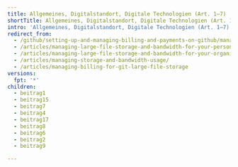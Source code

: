 ```yaml
---
title: Allgemeines, Digitalstandort, Digitale Technologien (Art. 1–7)
shortTitle: Allgemeines, Digitalstandort, Digitale Technologien (Art. 1–7)
intro: 'Allgemeines, Digitalstandort, Digitale Technologien (Art. 1–7)'
redirect_from:
  - /github/setting-up-and-managing-billing-and-payments-on-github/managing-billing-for-git-large-file-storage
  - /articles/managing-large-file-storage-and-bandwidth-for-your-personal-account/
  - /articles/managing-large-file-storage-and-bandwidth-for-your-organization/
  - /articles/managing-storage-and-bandwidth-usage/
  - /articles/managing-billing-for-git-large-file-storage
versions:
  fpt: '*'
children:
  - beitrag1
  - beitrag15
  - beitrag7
  - beitrag4
  - beitrag17
  - beitrag8
  - beitrag6
  - beitrag2
  - beitrag9

---
```


